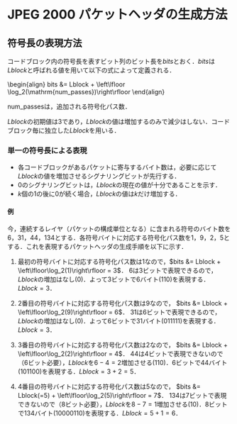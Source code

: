 <script type="text/javascript" async src="https://cdnjs.cloudflare.com/ajax/libs/mathjax/2.7.7/MathJax.js?config=TeX-MML-AM_CHTML">
</script>
<script type="text/x-mathjax-config">
 MathJax.Hub.Config({
 tex2jax: {
 inlineMath: [['$', '$'] ],
 displayMath: [ ['$$','$$'], ["\\[","\\]"] ]
 }
 });
</script>

# JPEG 2000 パケットヘッダの生成方法
## 符号長の表現方法
コードブロック内の符号長を表すビット列のビット長を$bits$とおく．$bits$は$Lblock$と呼ばれる値を用いて以下の式によって定義される．

\begin{align}
bits &= Lblock + \left\lfloor \log_2(\mathrm{num_passes})\right\rfloor
\end{align}

num_passesは，追加される符号化パス数．

$Lblock$の初期値は$3$であり，$Lblock$の値は増加するのみで減少はしない．コードブロック毎に独立した$Lblock$を用いる．

### 単一の符号長による表現

- 各コードブロックがあるパケットに寄与するバイト数は，必要に応じて$Lblock$の値を増加させるシグナリングビットが先行する．
- $0$のシグナリングビットは，$Lblock$の現在の値が十分であることを示す．
- $k$個の$1$の後に$0$が続く場合，$Lblock$の値は$k$だけ増加する．

#### 例

今，連続するレイヤ（パケットの構成単位となる）に含まれる符号のバイト数を6，31，44，134とする．各符号バイトに対応する符号化パス数を1，9，2，5とする．これを表現するパケットヘッダの生成手順を以下に示す．

1. 最初の符号バイトに対応する符号化パス数は1なので，$bits &= Lblock + \left\lfloor\log_2(1)\right\rfloor = 3$．
6は3ビットで表現できるので，$Lblock$の増加はなし(0)．よって3ビットで6バイト(110)を表現する．$Lblock=3$．

1. 2番目の符号バイトに対応する符号化パス数は9なので，
$bits &= Lblock + \left\lfloor\log_2(9)\right\rfloor = 6$．
31は6ビットで表現できるので，$Lblock$の増加はなし(0)．よって6ビットで31バイト(011111)を表現する．$Lblock=3$．

1. 3番目の符号バイトに対応する符号化パス数は2なので，
$bits &= Lblock + \left\lfloor\log_2(2)\right\rfloor = 4$．
44は4ビットで表現できないので（6ビット必要），$Lblock$を$6-4=2$増加させる(110)．6ビットで44バイト(101100)を表現する．$Lblock=3+2=5$．

1. 4番目の符号バイトに対応する符号化パス数は5なので，
$bits &= Lblock(=5) + \left\lfloor\log_2(5)\right\rfloor = 7$．
134は7ビットで表現できないので（8ビット必要），$Lblock$を$8-7=1$増加させる(10)．8ビットで134バイト(10000110)を表現する．$Lblock=5+1=6$．
